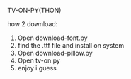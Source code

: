 TV-ON-PY(THON)

how 2 download:
1. Open download-font.py
2. find the .ttf file and install on system
3. Open download-pillow.py
4. Open tv-on.py
5. enjoy i guess
